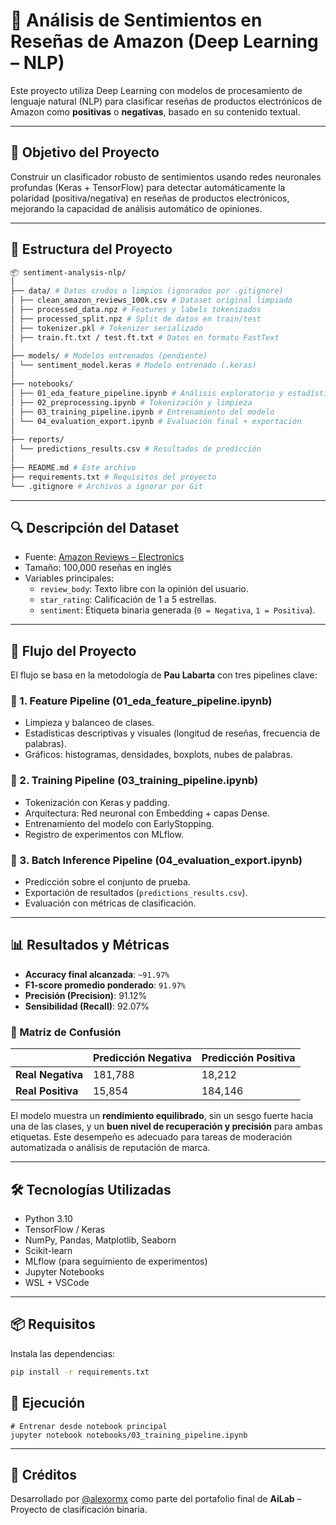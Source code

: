 # 🧠 Análisis de Sentimientos en Reseñas de Amazon (Deep Learning – NLP)

Este proyecto utiliza Deep Learning con modelos de procesamiento de lenguaje natural (NLP) para clasificar reseñas de productos electrónicos de Amazon como **positivas** o **negativas**, basado en su contenido textual.

---

## 📌 Objetivo del Proyecto

Construir un clasificador robusto de sentimientos usando redes neuronales profundas (Keras + TensorFlow) para detectar automáticamente la polaridad (positiva/negativa) en reseñas de productos electrónicos, mejorando la capacidad de análisis automático de opiniones.

---

## 📁 Estructura del Proyecto
```bash
📦 sentiment-analysis-nlp/
│
├── data/ # Datos crudos o limpios (ignorados por .gitignore)
│ ├── clean_amazon_reviews_100k.csv # Dataset original limpiado
│ ├── processed_data.npz # Features y labels tokenizados
│ ├── processed_split.npz # Split de datos en train/test
│ ├── tokenizer.pkl # Tokenizer serializado
│ ├── train.ft.txt / test.ft.txt # Datos en formato FastText
│
├── models/ # Modelos entrenados (pendiente)
│ └── sentiment_model.keras # Modelo entrenado (.keras)
│
├── notebooks/
│ ├── 01_eda_feature_pipeline.ipynb # Análisis exploratorio y estadísticas
│ ├── 02_preprocessing.ipynb # Tokenización y limpieza
│ ├── 03_training_pipeline.ipynb # Entrenamiento del modelo
│ └── 04_evaluation_export.ipynb # Evaluación final + exportación
│
├── reports/
│ └── predictions_results.csv # Resultados de predicción
│
├── README.md # Este archivo
├── requirements.txt # Requisitos del proyecto
└── .gitignore # Archivos a ignorar por Git
```
---

## 🔍 Descripción del Dataset

- Fuente: [Amazon Reviews – Electronics](https://registry.opendata.aws/amazon-reviews/)
- Tamaño: 100,000 reseñas en inglés
- Variables principales:
  - `review_body`: Texto libre con la opinión del usuario.
  - `star_rating`: Calificación de 1 a 5 estrellas.
  - `sentiment`: Etiqueta binaria generada (`0 = Negativa`, `1 = Positiva`).

---

## 🔄 Flujo del Proyecto

El flujo se basa en la metodología de **Pau Labarta** con tres pipelines clave:

### 📘 1. Feature Pipeline (01_eda_feature_pipeline.ipynb)
- Limpieza y balanceo de clases.
- Estadísticas descriptivas y visuales (longitud de reseñas, frecuencia de palabras).
- Gráficos: histogramas, densidades, boxplots, nubes de palabras.

### 📙 2. Training Pipeline (03_training_pipeline.ipynb)
- Tokenización con Keras y padding.
- Arquitectura: Red neuronal con Embedding + capas Dense.
- Entrenamiento del modelo con EarlyStopping.
- Registro de experimentos con MLflow.

### 📒 3. Batch Inference Pipeline (04_evaluation_export.ipynb)
- Predicción sobre el conjunto de prueba.
- Exportación de resultados (`predictions_results.csv`).
- Evaluación con métricas de clasificación.

---

## 📊 Resultados y Métricas

- **Accuracy final alcanzada**: `~91.97%`
- **F1-score promedio ponderado**: `91.97%`
- **Precisión (Precision)**: 91.12%
- **Sensibilidad (Recall)**: 92.07%

### 🔹 Matriz de Confusión

|                 | Predicción Negativa | Predicción Positiva |
|-----------------|---------------------|----------------------|
| **Real Negativa** |       181,788        |        18,212         |
| **Real Positiva** |       15,854         |        184,146        |

El modelo muestra un **rendimiento equilibrado**, sin un sesgo fuerte hacia una de las clases, y un **buen nivel de recuperación y precisión** para ambas etiquetas. Este desempeño es adecuado para tareas de moderación automatizada o análisis de reputación de marca.

---

## 🛠️ Tecnologías Utilizadas

- Python 3.10
- TensorFlow / Keras
- NumPy, Pandas, Matplotlib, Seaborn
- Scikit-learn
- MLflow (para seguimiento de experimentos)
- Jupyter Notebooks
- WSL + VSCode

---

## 📦 Requisitos

Instala las dependencias:

```bash
pip install -r requirements.txt
```
## 🧪 Ejecución

```
# Entrenar desde notebook principal
jupyter notebook notebooks/03_training_pipeline.ipynb
```

---

## 📝 Créditos

Desarrollado por [@alexormx](https://github.com/alexormx) como parte del portafolio final de **AiLab** – Proyecto de clasificación binaria.
